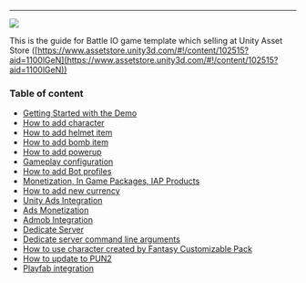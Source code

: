 * * *

![](https://cdn-images-1.medium.com/max/800/1*1CARlGsibDu3O1egaKn93w.png)

This is the guide for Battle IO game template which selling at Unity Asset Store ([https://www.assetstore.unity3d.com/#!/content/102515?aid=1100lGeN](https://www.assetstore.unity3d.com/#!/content/102515?aid=1100lGeN))

### Table of content

*   [Getting Started with the Demo](pages/001-getting-started-with-the-demo)
*   [How to add character](pages/002-how-to-add-character)
*   [How to add helmet item](pages/003-how-to-add-helmet-item)
*   [How to add bomb item](pages/004-how-to-add-bomb-item)
*   [How to add powerup](pages/005-how-to-add-powerup)
*   [Gameplay configuration](pages/006-gameplay-configuration)
*   [How to add Bot profiles](pages/007-how-to-add-bot-profiles)
*   [Monetization, In Game Packages, IAP Products](pages/008-Monetization--In-Game-Packages--IAP-Products)
*   [How to add new currency](pages/009-_How-to-add-new-currency-for-BATTLE-IO--BOMBER-IO--SHOOTER-IO)
*   [Unity Ads Integration](pages/103-unity-ads-integration.md)
*   [Ads Monetization](pages/010-ads-monetization)
*   [Admob Integration](pages/011-_How-to-integrate-Admob-to-Battle-IO---Shooter-IO---Bomber-I)
*   [Dedicate Server](pages/012-dedicate-server)
*   [Dedicate server command line arguments](pages/013-_BATTLE-IO--BOMBER-IO--SHOOTER-IO---Dedication-Command-Line-Arguments)
*   [How to use character created by Fantasy Customizable Pack](pages/015-_Fantasy-Customizable-Pack---How-to-create-character-for-BATTLE-IO--BOMBER-IO--SHOOTER-IO)
*   [How to update to PUN2](pages/101-update-to-pun2.md)
*   [Playfab integration](pages/102-playfab-integration.md)